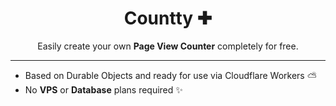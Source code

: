 <div align="center">
  <h1>Countty ✚</h1>
  <p>Easily create your own <b>Page View Counter</b> completely for free.</p>
</div>

---

- Based on Durable Objects and ready for use via Cloudflare Workers ⛅️
- No **VPS** or **Database** plans required ✨
